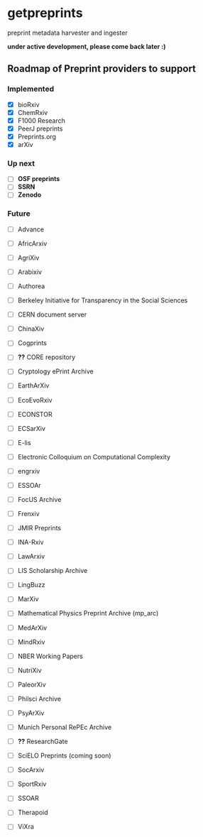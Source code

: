 # getpreprints

preprint metadata harvester and ingester

**under active development, please come back later :)**

## Roadmap of Preprint providers to support

### Implemented

- [x] bioRxiv
- [x] ChemRxiv
- [x] F1000 Research
- [x] PeerJ preprints
- [x] Preprints.org
- [x] arXiv

### Up next

- [ ] **OSF preprints**
- [ ] **SSRN**
- [ ] **Zenodo**

### Future

- [ ] Advance
- [ ] AfricArxiv
- [ ] AgriXiv
- [ ] Arabixiv
- [ ] Authorea
- [ ] Berkeley Initiative for Transparency in the Social Sciences
- [ ] CERN document server
- [ ] ChinaXiv
- [ ] Cogprints
- [ ] **??** CORE repository
- [ ] Cryptology ePrint Archive
- [ ] EarthArXiv
- [ ] EcoEvoRxiv
- [ ] ECONSTOR 
- [ ] ECSarXiv
- [ ] E-lis
- [ ] Electronic Colloquium on Computational Complexity
- [ ] engrxiv
- [ ] ESSOAr
- [ ] FocUS Archive
- [ ] Frenxiv
- [ ] JMIR Preprints
- [ ] INA-Rxiv
- [ ] LawArxiv
- [ ] LIS Scholarship Archive
- [ ] LingBuzz
- [ ] MarXiv
- [ ] Mathematical Physics Preprint Archive (mp_arc)
- [ ] MedArXiv
- [ ] MindRxiv
- [ ] NBER Working Papers
- [ ] NutriXiv
- [ ] PaleorXiv
- [ ] Philsci Archive
- [ ] PsyArXiv
- [ ] Munich Personal RePEc Archive
- [ ] **??** ResearchGate
- [ ] SciELO Preprints (coming soon)
- [ ] SocArxiv
- [ ] SportRxiv
- [ ] SSOAR
- [ ] Therapoid
- [ ] ViXra

